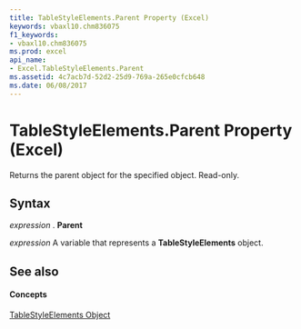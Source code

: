 ```yaml
---
title: TableStyleElements.Parent Property (Excel)
keywords: vbaxl10.chm836075
f1_keywords:
- vbaxl10.chm836075
ms.prod: excel
api_name:
- Excel.TableStyleElements.Parent
ms.assetid: 4c7acb7d-52d2-25d9-769a-265e0cfcb648
ms.date: 06/08/2017
---
```



# TableStyleElements.Parent Property (Excel)

Returns the parent object for the specified object. Read-only.


## Syntax

 _expression_ . **Parent**

 _expression_ A variable that represents a **TableStyleElements** object.


## See also


#### Concepts


[TableStyleElements Object](Excel.TableStyleElements.md)

